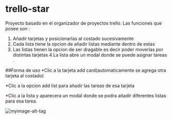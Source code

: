 # trello-star

Proyecto basado en el organizador de proyectos trello.
Las funciones que posee son :

1. Añadir tarjetas y posicionarlas al costado sucesivamente 
2. Cada lista tiene la opcion de añadir listas mediante dentro de estas
3. Las listas tienen la opcion de ser dragable es decir poder moverlas por distintas tarjetas
4.La lista abre un modal donde se puede asignar tareas .

##Forma de uso
*Clic  a la tarjeta add card(automaticamente se agrega otra tarjeta al costado)

*Clic a la opcion add list para añadir las tareas de esa tarjeta 

*Clic a la lista y aparecera  un modal donde se podra añadir diferentes listas para esa tarea.

![myimage-alt-tag](http://2.1m.yt/JUUV2R_.jpg)
